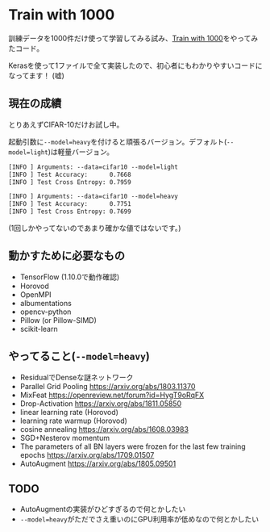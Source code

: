 # Train with 1000

訓練データを1000件だけ使って学習してみる試み、[Train with 1000](http://www.ok.sc.e.titech.ac.jp/~mtanaka/proj/train1000/)をやってみたコード。

Kerasを使って1ファイルで全て実装したので、初心者にもわかりやすいコードになってます！ (嘘)

## 現在の成績

とりあえずCIFAR-10だけお試し中。

起動引数に`--model=heavy`を付けると頑張るバージョン。デフォルト(`--model=light`)は軽量バージョン。

```txt
[INFO ] Arguments: --data=cifar10 --model=light
[INFO ] Test Accuracy:      0.7668
[INFO ] Test Cross Entropy: 0.7959
```

```txt
[INFO ] Arguments: --data=cifar10 --model=heavy
[INFO ] Test Accuracy:      0.7751
[INFO ] Test Cross Entropy: 0.7699
```

(1回しかやってないのであまり確かな値ではないです。)

## 動かすために必要なもの

- TensorFlow (1.10.0で動作確認)
- Horovod
- OpenMPI
- albumentations
- opencv-python
- Pillow (or Pillow-SIMD)
- scikit-learn

## やってること(`--model=heavy`)

- ResidualでDenseな謎ネットワーク
- Parallel Grid Pooling <https://arxiv.org/abs/1803.11370>
- MixFeat <https://openreview.net/forum?id=HygT9oRqFX>
- Drop-Activation <https://arxiv.org/abs/1811.05850>
- linear learning rate (Horovod)
- learning rate warmup (Horovod)
- cosine annealing <https://arxiv.org/abs/1608.03983>
- SGD+Nesterov momentum
- The parameters of all BN layers were frozen for the last few training epochs <https://arxiv.org/abs/1709.01507>
- AutoAugment <https://arxiv.org/abs/1805.09501>

## TODO

- AutoAugmentの実装がひどすぎるので何とかしたい
- `--model=heavy`がただでさえ重いのにGPU利用率が低めなので何とかしたい
